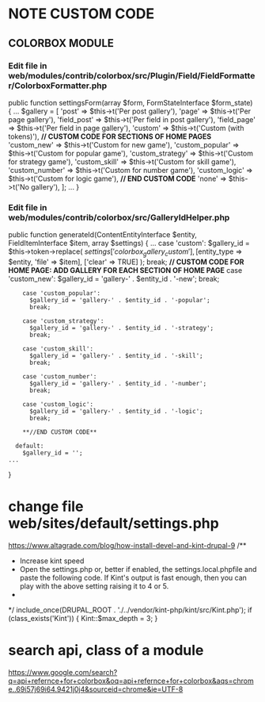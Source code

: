 # NOTE CUSTOM CODE
## COLORBOX MODULE
### Edit file in web/modules/contrib/colorbox/src/Plugin/Field/FieldFormatter/ColorboxFormatter.php

public function settingsForm(array $form, FormStateInterface $form_state) {
    ...
    $gallery = [
      'post' => $this->t('Per post gallery'),
      'page' => $this->t('Per page gallery'),
      'field_post' => $this->t('Per field in post gallery'),
      'field_page' => $this->t('Per field in page gallery'),
      'custom' => $this->t('Custom (with tokens)'),
      **// CUSTOM CODE FOR SECTIONS OF HOME PAGES**
      'custom_new' => $this->t('Custom for new game'),
      'custom_popular' => $this->t('Custom for popular game'),
      'custom_strategy' => $this->t('Custom for strategy game'),
      'custom_skill' => $this->t('Custom for skill game'),
      'custom_number' => $this->t('Custom for number game'),
      'custom_logic' => $this->t('Custom for logic game'),
      **// END CUSTOM CODE**
      'none' => $this->t('No gallery'),
    ];
    ...
}

### Edit file in web/modules/contrib/colorbox/src/GalleryIdHelper.php

public function generateId(ContentEntityInterface $entity, FieldItemInterface $item, array $settings) {
    ...
    case 'custom':
        $gallery_id = $this->token->replace(
          $settings['colorbox_gallery_custom'],
          [$entity_type => $entity, 'file' => $item],
          ['clear' => TRUE]
        );
        break;
        **// CUSTOM CODE FOR HOME PAGE: ADD GALLERY FOR EACH SECTION OF HOME PAGE**
        case 'custom_new':
          $gallery_id = 'gallery-' . $entity_id . '-new';
          break;

        case 'custom_popular':
          $gallery_id = 'gallery-' . $entity_id . '-popular';
          break;
        
        case 'custom_strategy':
          $gallery_id = 'gallery-' . $entity_id . '-strategy';
          break;  
        
        case 'custom_skill':
          $gallery_id = 'gallery-' . $entity_id . '-skill';
          break;  
          
        case 'custom_number':
          $gallery_id = 'gallery-' . $entity_id . '-number';
          break;

        case 'custom_logic':
          $gallery_id = 'gallery-' . $entity_id . '-logic';
          break;
        
        **//END CUSTOM CODE**
        
      default:
        $gallery_id = '';
    ...
}

# change file web/sites/default/settings.php
https://www.altagrade.com/blog/how-install-devel-and-kint-drupal-9
/**
 * Increase kint speed
 * Open the settings.php or, better if enabled, the settings.local.phpfile and paste the following code. If Kint's output is fast enough, then you can play with the above setting raising it to 4 or 5.
 * 
 */
include_once(DRUPAL_ROOT . './../vendor/kint-php/kint/src/Kint.php');
  if (class_exists('Kint')) {
    Kint::$max_depth = 3;
   } 


# search api, class of a module
https://www.google.com/search?q=api+refernce+for+colorbox&oq=api+refernce+for+colorbox&aqs=chrome..69i57j69i64.9421j0j4&sourceid=chrome&ie=UTF-8